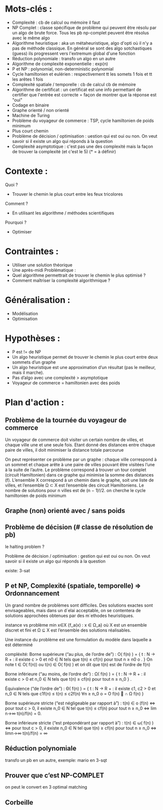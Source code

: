 
# Mots-clés :
-	Complexité : cb de calcul ou mémoire il faut
-	NP Complet : classe spécifique de problème qui peuvent être résolu par un algo de brute force. Tous les pb np-complet peuvent être résolus avec le même algo
-	Algorithme heuristique :  aka un métaheuristique, algo d'opti  où il n'y a pas de méthode classique. En général se sont des algo sotchastiques (guess) ils progressent vers l'extremum global d'une fonction
-	Réduction polynomiale : transfo un algo en un autre
-	Algorithme de complexité exponentielle : exp(n)
-	P et NP : polynomial, non-deterministic polynomial
-	Cycle hamiltonien et eulérien : respectivement tt les somets 1 fois et tt les arêtes 1 fois
-	Complexité spatiale / temporelle : cb de calcul cb de mémoire
-	Algorithme de certificat : un certificat est une info permettant de certifier que l'entrée est correcte = façon de montrer que la réponse est "oui"
-	Codage en binaire
-	Graphe orienté / non orienté
-	Machine de Turing
-	Problème du voyageur de commerce : TSP, cycle hamiltonien de poids minimum
-	Plus court chemin
-	Problème de décision / optimisation : uestion qui est oui ou non. On veut savoir si il existe un algo qui réponds à la question
-	Complexité asymptotique : c'est pas une des complexité mais la façon de trouver la complexité (et c'est le 5)
(* = à définir)

# Contexte :

Quoi ?
-	Trouver le chemin le plus court entre les feux tricolores

Comment ?
-	En utilisant les algorithme / méthodes scientifiques

Pourquoi ?
-	Optimiser

# Contraintes :
-	Utiliser une solution théorique
-	Une après-midi
Problématique :
-	Quel algorithme permettrait de trouver le chemin le plus optimisé ?
-	Comment maîtriser la complexité algorithmique ?

# Généralisation :
-	Modélisation
-	Optimisation

# Hypothèses : 
-	P est != de NP
-	Un algo heuristique permet de trouver le chemin le plus court entre deux sommets d’un graphe
-	Un algo heuristique est une approximation d’un résultat (pas le meilleur, mais il marche).
-	Pas d’algo avec une complexité > asymptotique
-	Voyageur de commerce = hamiltonien avec des poids


# Plan d'action :

##	Problème de la tournée du voyageur de commerce

Un voyageur de commerce doit visiter un certain nombre de villes, et chaque ville une et une seule fois. Etant donné des distances entre chaque paire de villes, il doit minimiser la distance totale parcourue

On peut représenter ce problème par un graphe : chaque ville correspond à un sommet et chaque arête à une paire de villes pouvant être visitées l’une à la suite de l’autre. 
Le problème correspond à trouver un tour complet (circuit Hamiltonien) dans ce graphe qui minimise la somme des distances (f). 
L’ensemble X correspond à un chemin dans le graphe, soit une liste de villes, et l’ensemble Ω ⊂ X est l’ensemble des circuit Hamiltoniens.
Le nombre de solutions pour n villes est de (n − 1)!/2.
on cherche le cycle hamiltonien de poids minimum



##	Graphe (non) orienté avec / sans poids

##	Problème de décision (# classe de résolution de pb)
le halting problem ?

Problème de décision / optimisation : gestion qui est oui ou non. On veut savoir si il existe un algo qui réponds à la question

existe: 3-sat


##	P et NP, Complexité (spatiale, temporelle) ⇒ Ordonnancement

Un grand nombre de problèmes sont difficiles. Des solutions exactes sont envisageables, mais dans un d´elai acceptable, on se contentera de solutions approchées obtenues par des m´ethodes heuristiques.

instance vs problème 
min x∈X {f_a(x) : x ∈ Ω_a}
où X est un ensemble discret et fini et Ω ⊆ X est l’ensemble des solutions réalisables.

Une instance du problème est une formulation du modèle dans laquelle a est déterminé

compléxité:
Borne supérieure (“au plus, de l’ordre de”) :
 O( f(n) ) = { t : N → R + : il existe c > 0 et n0 ∈ N tels que t(n) ≤ cf(n) pour tout n ≥ n0 o . }
 On note t ∈ O( f(n)) ou t(n) ∈ O( f(n) ) et on dit que t(n) est de l’ordre de f(n)

Borne inférieure (“au moins, de l’ordre de”) :
 Ω( f(n) ) = { t : N → R + : il existe c > 0 et n_0 ∈ N tels que t(n) ≥ cf(n) pour tout n ≥ n_0 } .
 
Équivalence (“de l’ordre de”) : 
Θ( f(n) ) = { t : N → R + : il existe c1, c2 > 0 et n_0 ∈ N tels que c1f(n) ≤ t(n) ≤ c2f(n) ∀n ≥ n_0 o = O f(n)  ∩ Ω f(n) }

Borne supérieure stricte (“est négligeable par rapport à”) :
 t(n) ∈ o (f(n) <=> pour tout c > 0, il existe n_0 ∈ N tel que t(n) ≤ cf(n) pour tout n ≥ n_0 
 ⇔ lim n→∞ t(n)/f(n) = 0.
 
Borne inférieure stricte (“est prépondérant par rapport à”) :
 t(n) ∈ ω( f(n) ) ⇔ pour tout c > 0, il existe n_0 ∈ N tel que t(n) ≥ cf(n) pour tout n ≥ n_0 ⇔ limn→∞ t(n)/f(n) = ∞



##	Réduction polynomiale

transfo un pb en un autre, exemple: mario en 3-sqt

##	Prouver que c’est NP-COMPLET

on peut le convert en 3 optimal matching


## Corbeille
